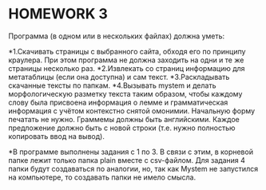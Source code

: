 # HOMEWORK 3


Программа (в одном или в нескольких файлах) должна уметь:

*1.Скачивать страницы с выбранного сайта, обходя его по принципу краулера. При этом программа не должна заходить на одни и те же страницы несколько раз.
*2.Извлекать со страниц информацию для метатаблицы (если она доступна) и сам текст.
*3.Раскладывать скачанные тексты по папкам.
*4.Вызывать mystem и делать морфологическую разметку текста таким образом, чтобы каждому слову была присвоена информация о лемме и грамматическая информация с учётом контекстно снятой омонимии. Начальную форму печатать не нужно. Граммемы должны быть английскими. Каждое предложение должно быть с новой строки (т.е. нужно полностью копировать ввод на вывод).


*В программе выполнены задания с 1 по 3. В связи с этим, в корневой папке лежит только папка plain вместе с csv-файлом.
Для задания 4 папки будут создаваться по аналогии, но, так как Mystem не запустился на компьютере, то создавать папки не имело смысла.


